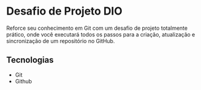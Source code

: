 # Desafio de Projeto DIO

Reforce seu conhecimento em Git com um desafio de projeto totalmente prático, onde você executará todos os passos para a criação, atualização e sincronização de um repositório no GitHub.

## Tecnologias

- Git
- Github
